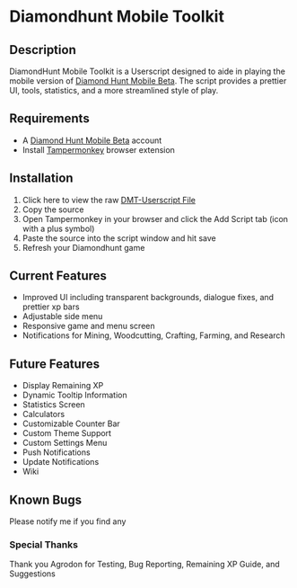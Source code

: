 # Diamondhunt  Mobile Toolkit

## Description
 DiamondHunt Mobile Toolkit is a Userscript designed to aide in playing the mobile version of [Diamond Hunt Mobile Beta](https://diamondhunt.app). The script  provides a prettier UI, tools, statistics, and a more streamlined style of play.
 

## Requirements
* A [Diamond Hunt Mobile Beta](https://diamondhunt.app) account
 * Install [Tampermonkey](https://tampermonkey.net/) browser extension
 
## Installation
1. Click here to view the raw [DMT-Userscript File](https://raw.githubusercontent.com/ZMonk91/DiamondHunt-Mobile-Toolkit/master/DMT-Userscript) 
2. Copy the source
3. Open Tampermonkey in your browser and click the Add Script tab (icon with a plus symbol)
4. Paste the source into the script window and hit save
5. Refresh your Diamondhunt game

## Current Features
* Improved UI including transparent backgrounds, dialogue fixes, and prettier xp bars
* Adjustable side menu
* Responsive game and menu screen
* Notifications for Mining, Woodcutting, Crafting, Farming, and Research


## Future Features
* Display Remaining XP
* Dynamic Tooltip Information
* Statistics Screen
* Calculators
* Customizable Counter Bar
* Custom Theme Support
* Custom Settings Menu
* Push Notifications
* Update Notifications
* Wiki

## Known Bugs
Please notify me if you find any

### Special Thanks
 Thank you Agrodon for Testing, Bug Reporting, Remaining XP Guide, and Suggestions 
